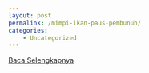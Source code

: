```yaml
---
layout: post
permalink: /mimpi-ikan-paus-pembunuh/
categories:
    - Uncategorized
---
```


[Baca Selengkapnya](/08)